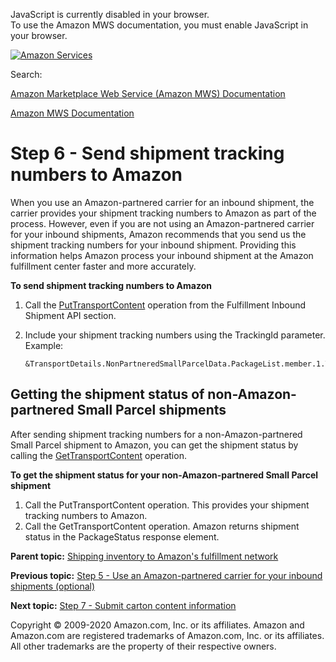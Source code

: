 <div id="MWSDX_noscript">

JavaScript is currently disabled in your browser.  
To use the Amazon MWS documentation, you must enable JavaScript in your
browser.

</div>

<div id="MWSDX_divtop">

[![Amazon
Services](https://images-na.ssl-images-amazon.com/images/G/08/mwsportal/fr_FR/amazonservices.gif "Amazon Services")](http://services.amazon.fr)

<div id="MWSDX_search">

<span id="MWSDX_searchlbl">Search:</span>

</div>

  
<span id="MWSDX_titlebar">[Amazon Marketplace Web Service (Amazon MWS)
Documentation](https://developer.amazonservices.fr/gp/mws/docs.html)</span>

</div>

<div id="MWSDX_divbottom">

<div id="MWSDX_divleft">

<div id="MWSDX_toc">

</div>

</div>

<div id="MWSDX_divright">

<div id="MWSDX_content">

<span id="MWSDX_breadcrumbs">[Amazon MWS
Documentation](https://developer.amazonservices.fr/gp/mws/docs.html)</span>

Step 6 - Send shipment tracking numbers to Amazon
=================================================

<div class="body conbody">

When you use an Amazon-partnered carrier for an inbound shipment, the
carrier provides your shipment tracking numbers to Amazon as part of the
process. However, even if you are not using an Amazon-partnered carrier
for your inbound shipments, Amazon recommends that you send us the
shipment tracking numbers for your inbound shipment. Providing this
information helps Amazon process your inbound shipment at the <span
class="ph">Amazon fulfillment center</span> faster and more accurately.

**To send shipment tracking numbers to Amazon**

1.  Call the
    <a href="../fba_inbound/FBAInbound_PutTransportContent.md" class="xref">PutTransportContent</a>
    operation from the <span class="ph">Fulfillment Inbound Shipment API
    section</span>.

2.  Include your shipment tracking numbers using the <span
    class="keyword parmname">TrackingId</span> parameter. Example:

        &TransportDetails.NonPartneredSmallParcelData.PackageList.member.1.TrackingId=A135KKEKWF1J5666

<div class="section">

Getting the shipment status of non-Amazon-partnered Small Parcel shipments
--------------------------------------------------------------------------

After sending shipment tracking numbers for a non-Amazon-partnered <span
class="ph">Small Parcel</span> shipment to Amazon, you can get the
shipment status by calling the
<a href="../fba_inbound/FBAInbound_GetTransportContent.md" class="xref">GetTransportContent</a>
operation.

**To get the shipment status for your non-Amazon-partnered Small Parcel
shipment**

1.  Call the <span class="keyword apiname">PutTransportContent</span>
    operation. This provides your shipment tracking numbers to Amazon.
2.  Call the <span class="keyword apiname">GetTransportContent</span>
    operation. Amazon returns shipment status in the <span
    class="keyword parmname">PackageStatus</span> response element.

</div>

</div>

<div class="related-links">

<div class="familylinks">

<div class="parentlink">

**Parent topic:**
<a href="../fba_guide/FBAGuide_ShipInventoryToAFN.md" class="link">Shipping inventory to Amazon's fulfillment network</a>

</div>

<div class="previouslink">

**Previous topic:**
<a href="../fba_guide/FBAGuide_UseAmazonCarrierToShip.md" class="link">Step 5 - Use an Amazon-partnered carrier for your inbound shipments (optional)</a>

</div>

<div class="nextlink">

**Next topic:**
<a href="../fba_guide/FBAGuide_SubmitCartonContentsFeed.md" class="link">Step 7 - Submit carton content information</a>

</div>

</div>

</div>

<div id="MWSDX_footer">

Copyright © 2009-2020 Amazon.com, Inc. or its affiliates. Amazon and
Amazon.com are registered trademarks of Amazon.com, Inc. or its
affiliates. All other trademarks are the property of their respective
owners.

</div>

</div>

</div>

<div style="clear: both;">

</div>

</div>
